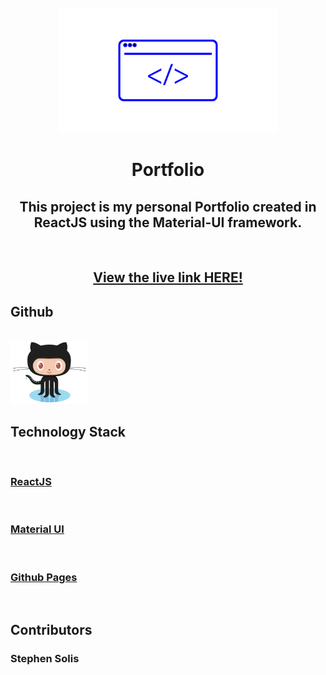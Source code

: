 

<!-- PROJECT LOGO -->
<!-- test update -->

<br />
<div align="center">
  <a href="https://github.com/ssolis86/React-Portfolio">
    <img src="src\assets\web-app.png" alt="Logo" width="350" height="200">
  </a>

<h1 align="center">Portfolio</h1>

  <p align="center">
    <h2>This project is my personal Portfolio created in ReactJS using the Material-UI framework.</h2>
    <br />
    <a href="https://ssolis86.github.io/React-Portfolio/"><h2>View the live link HERE!</h2></a>
  </p>
</div>

<div align="left">
  <h2>Github
  </h2>
    </br>
      <a href="https://github.com/ssolis86/React-Portfolio">
        <img src="src\assets\Octocat.png" alt="ghub" width="125" height="100">
      </a>
    </br>

<h2>Technology Stack</h2>
</br>
    <a href="https://reactjs.org/"><h3>ReactJS</h3></a>
</br>
    <a href="https://mui.com/"><h3>Material UI</h3></a>
</br>
    <a href="https://pages.github.com/"><h3>Github Pages</h3></a>
</br>
    <!-- <a href="https://reactjs.org/"><h3>ReactJS</h3></a>
</br> -->
<h2>Contributors</h2>
<h3>Stephen Solis</h3>

</div>
